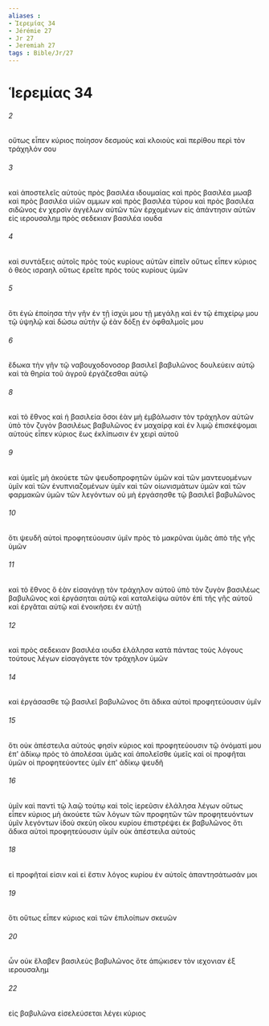 ```yaml
---
aliases : 
- Ἱερεμίας 34
- Jérémie 27
- Jr 27
- Jeremiah 27
tags : Bible/Jr/27
---
```


# Ἱερεμίας 34

###### 2
οὕτως εἶπεν κύριος ποίησον δεσμοὺς καὶ κλοιοὺς καὶ περίθου περὶ τὸν τράχηλόν σου
###### 3
καὶ ἀποστελεῖς αὐτοὺς πρὸς βασιλέα ιδουμαίας καὶ πρὸς βασιλέα μωαβ καὶ πρὸς βασιλέα υἱῶν αμμων καὶ πρὸς βασιλέα τύρου καὶ πρὸς βασιλέα σιδῶνος ἐν χερσὶν ἀγγέλων αὐτῶν τῶν ἐρχομένων εἰς ἀπάντησιν αὐτῶν εἰς ιερουσαλημ πρὸς σεδεκιαν βασιλέα ιουδα
###### 4
καὶ συντάξεις αὐτοῖς πρὸς τοὺς κυρίους αὐτῶν εἰπεῖν οὕτως εἶπεν κύριος ὁ θεὸς ισραηλ οὕτως ἐρεῖτε πρὸς τοὺς κυρίους ὑμῶν
###### 5
ὅτι ἐγὼ ἐποίησα τὴν γῆν ἐν τῇ ἰσχύι μου τῇ μεγάλῃ καὶ ἐν τῷ ἐπιχείρῳ μου τῷ ὑψηλῷ καὶ δώσω αὐτὴν ᾧ ἐὰν δόξῃ ἐν ὀφθαλμοῖς μου
###### 6
ἔδωκα τὴν γῆν τῷ ναβουχοδονοσορ βασιλεῖ βαβυλῶνος δουλεύειν αὐτῷ καὶ τὰ θηρία τοῦ ἀγροῦ ἐργάζεσθαι αὐτῷ
###### 8
καὶ τὸ ἔθνος καὶ ἡ βασιλεία ὅσοι ἐὰν μὴ ἐμβάλωσιν τὸν τράχηλον αὐτῶν ὑπὸ τὸν ζυγὸν βασιλέως βαβυλῶνος ἐν μαχαίρᾳ καὶ ἐν λιμῷ ἐπισκέψομαι αὐτούς εἶπεν κύριος ἕως ἐκλίπωσιν ἐν χειρὶ αὐτοῦ
###### 9
καὶ ὑμεῖς μὴ ἀκούετε τῶν ψευδοπροφητῶν ὑμῶν καὶ τῶν μαντευομένων ὑμῖν καὶ τῶν ἐνυπνιαζομένων ὑμῖν καὶ τῶν οἰωνισμάτων ὑμῶν καὶ τῶν φαρμακῶν ὑμῶν τῶν λεγόντων οὐ μὴ ἐργάσησθε τῷ βασιλεῖ βαβυλῶνος
###### 10
ὅτι ψευδῆ αὐτοὶ προφητεύουσιν ὑμῖν πρὸς τὸ μακρῦναι ὑμᾶς ἀπὸ τῆς γῆς ὑμῶν
###### 11
καὶ τὸ ἔθνος ὃ ἐὰν εἰσαγάγῃ τὸν τράχηλον αὐτοῦ ὑπὸ τὸν ζυγὸν βασιλέως βαβυλῶνος καὶ ἐργάσηται αὐτῷ καὶ καταλείψω αὐτὸν ἐπὶ τῆς γῆς αὐτοῦ καὶ ἐργᾶται αὐτῷ καὶ ἐνοικήσει ἐν αὐτῇ
###### 12
καὶ πρὸς σεδεκιαν βασιλέα ιουδα ἐλάλησα κατὰ πάντας τοὺς λόγους τούτους λέγων εἰσαγάγετε τὸν τράχηλον ὑμῶν
###### 14
καὶ ἐργάσασθε τῷ βασιλεῖ βαβυλῶνος ὅτι ἄδικα αὐτοὶ προφητεύουσιν ὑμῖν
###### 15
ὅτι οὐκ ἀπέστειλα αὐτούς φησὶν κύριος καὶ προφητεύουσιν τῷ ὀνόματί μου ἐπ' ἀδίκῳ πρὸς τὸ ἀπολέσαι ὑμᾶς καὶ ἀπολεῖσθε ὑμεῖς καὶ οἱ προφῆται ὑμῶν οἱ προφητεύοντες ὑμῖν ἐπ' ἀδίκῳ ψευδῆ
###### 16
ὑμῖν καὶ παντὶ τῷ λαῷ τούτῳ καὶ τοῖς ἱερεῦσιν ἐλάλησα λέγων οὕτως εἶπεν κύριος μὴ ἀκούετε τῶν λόγων τῶν προφητῶν τῶν προφητευόντων ὑμῖν λεγόντων ἰδοὺ σκεύη οἴκου κυρίου ἐπιστρέψει ἐκ βαβυλῶνος ὅτι ἄδικα αὐτοὶ προφητεύουσιν ὑμῖν οὐκ ἀπέστειλα αὐτούς
###### 18
εἰ προφῆταί εἰσιν καὶ εἰ ἔστιν λόγος κυρίου ἐν αὐτοῖς ἀπαντησάτωσάν μοι
###### 19
ὅτι οὕτως εἶπεν κύριος καὶ τῶν ἐπιλοίπων σκευῶν
###### 20
ὧν οὐκ ἔλαβεν βασιλεὺς βαβυλῶνος ὅτε ἀπῴκισεν τὸν ιεχονιαν ἐξ ιερουσαλημ
###### 22
εἰς βαβυλῶνα εἰσελεύσεται λέγει κύριος
